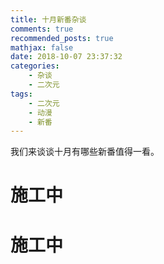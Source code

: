```yaml
---
title: 十月新番杂谈
comments: true
recommended_posts: true
mathjax: false
date: 2018-10-07 23:37:32
categories:
    - 杂谈
    - 二次元
tags:
    - 二次元
    - 动漫
    - 新番
---
```



我们来谈谈十月有哪些新番值得一看。


<!---more--->

# 施工中

# 施工中
